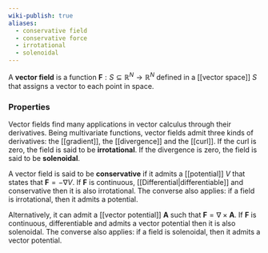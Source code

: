 ```yaml
---
wiki-publish: true
aliases:
  - conservative field
  - conservative force
  - irrotational
  - solenoidal
---
```

A **vector field** is a function $\mathbf{F} : S \subseteq \mathbb{R}^N → \mathbb{R}^N$ defined in a [[vector space]] $S$ that assigns a vector to each point in space.
### Properties
Vector fields find many applications in vector calculus through their derivatives. Being multivariate functions, vector fields admit three kinds of derivatives: the [[gradient]], the [[divergence]] and the [[curl]]. If the curl is zero, the field is said to be **irrotational**. If the divergence is zero, the field is said to be **solenoidal**.

A vector field is said to be **conservative** if it admits a [[potential]] $V$ that states that $\mathbf{F}=-\nabla V$. If $\mathbf{F}$ is continuous, [[Differential|differentiable]] and conservative then it is also irrotational. The converse also applies: if a field is irrotational, then it admits a potential.

Alternatively, it can admit a [[vector potential]] $\mathbf{A}$ such that $\mathbf{F}=\nabla\times \mathbf{A}$. If $\mathbf{F}$ is continuous, differentiable and admits a vector potential then it is also solenoidal. The converse also applies: if a field is solenoidal, then it admits a vector potential.